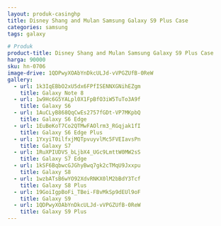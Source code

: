 ```yaml
---
layout: produk-casinghp
title: Disney Shang and Mulan Samsung Galaxy S9 Plus Case
categories: samsung
tags: galaxy

# Produk
product-title: Disney Shang and Mulan Samsung Galaxy S9 Plus Case
harga: 90000
sku: hn-0706
image-drive: 1QDPwyXOAbYnDkcULJd-vVPGZUfB-0ReW
gallery:
  - url: 1k3IqEBbO2xU5dx6FPfISENNXGNihEZgm
    title: Galaxy Note 8
  - url: 1w9Hc6G5YALpl0X1FpBfO3iW5TuTo3A9f
    title: Galaxy S6
  - url: 1AuCLyB868QqCwEs2757fGDt-VP7MKpbQ
    title: Galaxy S6 Edge
  - url: 1EuBeKoT7Co2QTMwFAOlrm3_RGqjak1fI
    title: Galaxy S6 Edge Plus
  - url: 1YxyiT0ilfxjMQTpvuyvlMc5FVEIavsPn
    title: Galaxy S7
  - url: 1RuXPIUDVS_bLjbX4_UGc9LmttW0MW2sS
    title: Galaxy S7 Edge
  - url: 1kSF6BqbwcGJGhyBwq7gk2cTMqU9Jxxpu
    title: Galaxy S8
  - url: 1wzbATsB6wYO92XdvRNKX0lM2bBdY3Tcf
    title: Galaxy S8 Plus
  - url: 19GoiIgpBoFi_TBei-FBvMkSp9dEUl9oF
    title: Galaxy S9
  - url: 1QDPwyXOAbYnDkcULJd-vVPGZUfB-0ReW
    title: Galaxy S9 Plus
---
```

